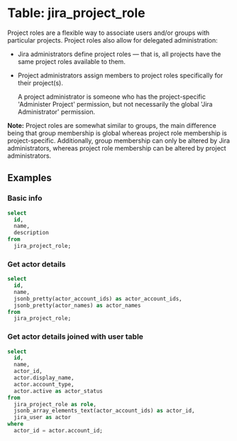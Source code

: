 # Table: jira_project_role

Project roles are a flexible way to associate users and/or groups with particular projects. Project roles also allow for delegated administration:

- Jira administrators define project roles — that is, all projects have the same project roles available to them.
- Project administrators assign members to project roles specifically for their project(s).

  A project administrator is someone who has the project-specific 'Administer Project' permission, but not necessarily the global 'Jira Administrator' permission.

**Note:** Project roles are somewhat similar to groups, the main difference being that group membership is global whereas project role membership is project-specific. Additionally, group membership can only be altered by Jira administrators, whereas project role membership can be altered by project administrators.

## Examples

### Basic info

```sql
select
  id,
  name,
  description
from
  jira_project_role;
```

### Get actor details

```sql
select
  id,
  name,
  jsonb_pretty(actor_account_ids) as actor_account_ids,
  jsonb_pretty(actor_names) as actor_names
from
  jira_project_role;
```

### Get actor details joined with user table

```sql
select
  id,
  name,
  actor_id,
  actor.display_name,
  actor.account_type,
  actor.active as actor_status
from
  jira_project_role as role,
  jsonb_array_elements_text(actor_account_ids) as actor_id,
  jira_user as actor
where
  actor_id = actor.account_id;
```
